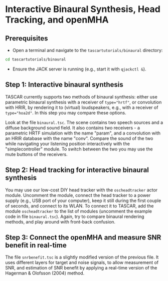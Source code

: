 # Interactive Binaural Synthesis, Head Tracking, and openMHA


## Prerequisites

* Open a terminal and navigate to the `tascartutorials/binaural` directory:
```bash
cd tascartutorials/binaural
```
* Ensure the JACK server is running (e.g., start it with `qjackctl &`).


## Step 1: Interactive binaural synthesis

TASCAR currently supports two methods of binaural synthesis: either use parametric binaural synthesis with a receiver of `type="hrtf"`, or convolution with HRIR, by rendering it to (virtual) loudspeakers, e.g., with a receiver of `type="hoa2d"`. In this step you may compare these options.

Look at the file `binaural.tsc`. The scene contains two speech sources and a diffuse background sound field. It also contains two receivers - a parametric HRTF simulation with the name "param", and a convolution with an HRIR database with the name "conv". Compare the sound of the two while navigating your listening position interactively with the "simplecontroller" module. To switch between the two you may use the mute buttons of the receivers.

## Step 2: Head tracking for interactive binaural synthesis

You may use our low-cost DIY head tracker with the `oscheadtracker` actor module. Uncomment the module, connect the head tracker to a power supply (e.g., USB port of your computer), keep it still during the first couple of seconds, and connect to its WLAN. To connect it to TASCAR, add the module `oscheadtracker` to the list of modules (uncomment the example code in file `binaural.tsc`). Again, try to compare binaural rendering methods, and play around with front-back confusion.

## Step 3: Connect the openMHA and measure SNR benefit in real-time

The file `snrbenefit.tsc` is a slightly modified version of the previous file. It uses different layers for target and noise signals, to allow measurement of SNR, and estimation of SNR benefit by applying a real-time version of the Hagerman & Olofsson (2004) method.
